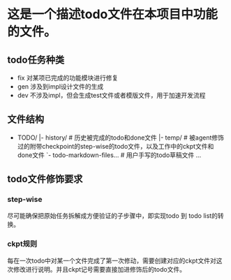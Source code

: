 # 这是一个描述todo文件在本项目中功能的文件。

## todo任务种类

- fix 对某项已完成的功能模块进行修复
- gen 涉及到impl设计文件的生成
- dev 不涉及impl，但会生成test文件或者模版文件，用于加速开发流程

## 文件结构

- TODO/
  |- history/               # 历史被完成的todo和done文件
  |- temp/                  # 被agent修饰过的附带checkpoint的step-wise的todo文件，以及工作中的ckpt文件和done文件
  `- todo-markdown-files... # 用户手写的todo草稿文件 ...

## todo文件修饰要求

### step-wise

尽可能确保把原始任务拆解成方便验证的子步骤中，即实现todo 到 todo list的转换。

### ckpt规则

每在一次todo中对某一个文件完成了第一次修动，需要创建对应的ckpt文件对这次修改进行说明。并且ckpt记号需要直接加进修饰后的todo文件。
